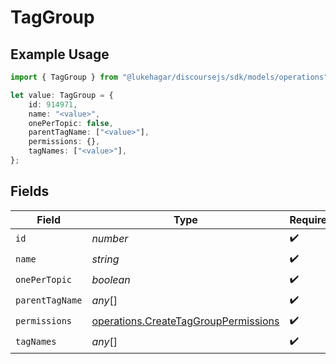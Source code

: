 # TagGroup

## Example Usage

```typescript
import { TagGroup } from "@lukehagar/discoursejs/sdk/models/operations";

let value: TagGroup = {
    id: 914971,
    name: "<value>",
    onePerTopic: false,
    parentTagName: ["<value>"],
    permissions: {},
    tagNames: ["<value>"],
};
```

## Fields

| Field                                                                                               | Type                                                                                                | Required                                                                                            | Description                                                                                         |
| --------------------------------------------------------------------------------------------------- | --------------------------------------------------------------------------------------------------- | --------------------------------------------------------------------------------------------------- | --------------------------------------------------------------------------------------------------- |
| `id`                                                                                                | *number*                                                                                            | :heavy_check_mark:                                                                                  | N/A                                                                                                 |
| `name`                                                                                              | *string*                                                                                            | :heavy_check_mark:                                                                                  | N/A                                                                                                 |
| `onePerTopic`                                                                                       | *boolean*                                                                                           | :heavy_check_mark:                                                                                  | N/A                                                                                                 |
| `parentTagName`                                                                                     | *any*[]                                                                                             | :heavy_check_mark:                                                                                  | N/A                                                                                                 |
| `permissions`                                                                                       | [operations.CreateTagGroupPermissions](../../../sdk/models/operations/createtaggrouppermissions.md) | :heavy_check_mark:                                                                                  | N/A                                                                                                 |
| `tagNames`                                                                                          | *any*[]                                                                                             | :heavy_check_mark:                                                                                  | N/A                                                                                                 |